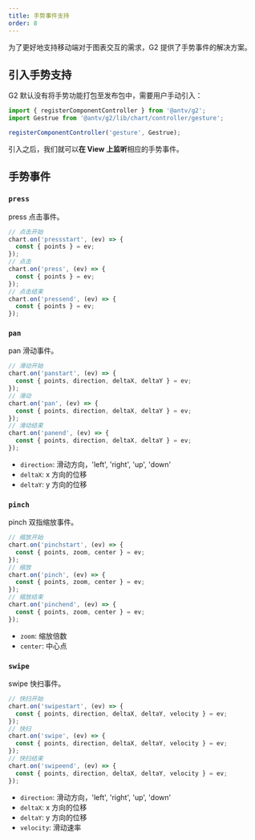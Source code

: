 ```yaml
---
title: 手势事件支持
order: 8
---
```


为了更好地支持移动端对于图表交互的需求，G2 提供了手势事件的解决方案。

## 引入手势支持

G2 默认没有将手势功能打包至发布包中，需要用户手动引入：

```ts
import { registerComponentController } from '@antv/g2';
import Gestrue from '@antv/g2/lib/chart/controller/gesture';

registerComponentController('gesture', Gestrue);
```

引入之后，我们就可以**在 View 上监听**相应的手势事件。

## 手势事件

### `press`

press 点击事件。

```ts
// 点击开始
chart.on('pressstart', (ev) => {
  const { points } = ev;
});
// 点击
chart.on('press', (ev) => {
  const { points } = ev;
});
// 点击结束
chart.on('pressend', (ev) => {
  const { points } = ev;
});
```

### `pan`

pan 滑动事件。

```ts
// 滑动开始
chart.on('panstart', (ev) => {
  const { points, direction, deltaX, deltaY } = ev;
});
// 滑动
chart.on('pan', (ev) => {
  const { points, direction, deltaX, deltaY } = ev;
});
// 滑动结束
chart.on('panend', (ev) => {
  const { points, direction, deltaX, deltaY } = ev;
});
```

- `direction`: 滑动方向，'left', 'right', 'up', 'down'
- `deltaX`: x 方向的位移
- `deltaY`: y 方向的位移

### `pinch`

pinch 双指缩放事件。

```ts
// 缩放开始
chart.on('pinchstart', (ev) => {
  const { points, zoom, center } = ev;
});
// 缩放
chart.on('pinch', (ev) => {
  const { points, zoom, center } = ev;
});
// 缩放结束
chart.on('pinchend', (ev) => {
  const { points, zoom, center } = ev;
});
```

- `zoom`: 缩放倍数
- `center`: 中心点

### `swipe`

swipe 快扫事件。

```ts
// 快扫开始
chart.on('swipestart', (ev) => {
  const { points, direction, deltaX, deltaY, velocity } = ev;
});
// 快扫
chart.on('swipe', (ev) => {
  const { points, direction, deltaX, deltaY, velocity } = ev;
});
// 快扫结束
chart.on('swipeend', (ev) => {
  const { points, direction, deltaX, deltaY, velocity } = ev;
});
```

- `direction`: 滑动方向，'left', 'right', 'up', 'down'
- `deltaX`: x 方向的位移
- `deltaY`: y 方向的位移
- `velocity`: 滑动速率

